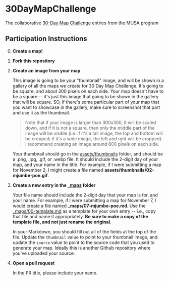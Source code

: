 # 30DayMapChallenge
The collaborative [30-Day Map Challenge](https://30daymapchallenge.com/) entries from the MUSA program

## Participation Instructions

0.  **Create a map!**
    
1.  **Fork this repository**

2.  **Create an image from your map**

    This image is going to be your "thumbnail" image, and will be shown in a gallery of all the maps we create for 30 Day Map Challenge. It's going to be square, and about 300 pixels on each side. Your map doesn't have to be a square -- it's just this image that going to be shown in the gallery that will be square. SO, if there's some particular part of your map that you want to showcase in the gallery, make sure to screenshot that part and use it as the thumbnail.

    > Note that if your image is larger than 300x300, it will be scaled down, and if it is not a square, then only the middle part of the image will be visible (i.e. if it's a tall image, the top and bottom will be cropped; if it's a wide image, the left and rght will be cropped). I recommend creating an image around 600 pixels on each side.

    Your thumbnail should go in the [assets/thumbnails](assets/thumbnails/) folder, and should be a .png, .jpg, .gif, or .webp file. It should include the 2-digit day of your map, and your name in the title. For example, if I were submitting a map for November 2, I might create a file named **assets/thumbnails/02-mjumbe-poe.gif**.

3.  **Create a new entry in the [_maps](_maps/) folder**

    Your file name should include the 2-digit day that your map is for, and your name. For example, if I were submitting a map for November 7, I would create a file named **_maps/07-mjumbe-poe.md**. Use the [_maps/00-template.md](_maps/00-template.md) as a template for your own entry -- i.e., copy that file and name it appropriately. **Be sure to make a copy of the template file, and not just rename the original**.

    In your Markdown, you should fill out all of the fields at the top of the file. Update the `thumbnail` value to point to your thumbnail image, and update the `source` value to point to the source code that you used to generate your map. Ideally this is another Github repository where you've uploaded your source.

4.  **Open a pull request**

    In the PR title, please include your name.